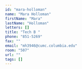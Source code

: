 ```yaml
---
id: "mara-holloman"
name: "Mara Holloman"
firstName: "Mara"
lastName: "Holloman"
letters: []
title: "Tech B "
phone: "851-5269"
fax: ""
email: "mh3946@cumc.columbia.edu"
room: "507"
url: ""
tags: []
---
```

